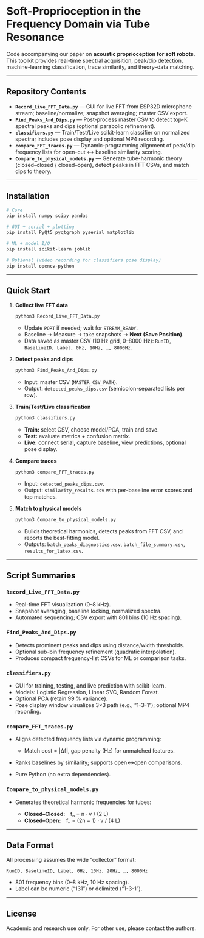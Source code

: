 # Soft-Proprioception in the Frequency Domain via Tube Resonance

Code accompanying our paper on **acoustic proprioception for soft robots**.
This toolkit provides real-time spectral acquisition, peak/dip detection, machine-learning classification, trace similarity, and theory–data matching.

---

## Repository Contents

* **`Record_Live_FFT_Data.py`** — GUI for live FFT from ESP32D microphone stream; baseline/normalize; snapshot averaging; master CSV export.
* **`Find_Peaks_And_Dips.py`** — Post-process master CSV to detect top-K spectral peaks and dips (optional parabolic refinement).
* **`classifiers.py`** — Train/Test/Live scikit-learn classifier on normalized spectra; includes pose display and optional MP4 recording.
* **`compare_FFT_traces.py`** — Dynamic-programming alignment of peak/dip frequency lists for open-cut ↔ baseline similarity scoring.
* **`Compare_to_physical_models.py`** — Generate tube-harmonic theory (closed–closed / closed–open), detect peaks in FFT CSVs, and match dips to theory.

---

## Installation

```bash
# Core
pip install numpy scipy pandas

# GUI + serial + plotting
pip install PyQt5 pyqtgraph pyserial matplotlib

# ML + model I/O
pip install scikit-learn joblib

# Optional (video recording for classifiers pose display)
pip install opencv-python
```

---

## Quick Start

1. **Collect live FFT data**

   ```bash
   python3 Record_Live_FFT_Data.py
   ```

   * Update `PORT` if needed; wait for `STREAM_READY`.
   * Baseline → Measure → take snapshots → **Next (Save Position)**.
   * Data saved as master CSV (10 Hz grid, 0–8000 Hz):
     `RunID, BaselineID, Label, 0Hz, 10Hz, …, 8000Hz`.

2. **Detect peaks and dips**

   ```bash
   python3 Find_Peaks_And_Dips.py
   ```

   * Input: master CSV (`MASTER_CSV_PATH`).
   * Output: `detected_peaks_dips.csv` (semicolon-separated lists per row).

3. **Train/Test/Live classification**

   ```bash
   python3 classifiers.py
   ```

   * **Train:** select CSV, choose model/PCA, train and save.
   * **Test:** evaluate metrics + confusion matrix.
   * **Live:** connect serial, capture baseline, view predictions, optional pose display.

4. **Compare traces**

   ```bash
   python3 compare_FFT_traces.py
   ```

   * Input: `detected_peaks_dips.csv`.
   * Output: `similarity_results.csv` with per-baseline error scores and top matches.

5. **Match to physical models**

   ```bash
   python3 Compare_to_physical_models.py
   ```

   * Builds theoretical harmonics, detects peaks from FFT CSV, and reports the best-fitting model.
   * Outputs: `batch_peaks_diagnostics.csv`, `batch_file_summary.csv`, `results_for_latex.csv`.

---

## Script Summaries

### `Record_Live_FFT_Data.py`

* Real-time FFT visualization (0–8 kHz).
* Snapshot averaging, baseline locking, normalized spectra.
* Automated sequencing; CSV export with 801 bins (10 Hz spacing).

### `Find_Peaks_And_Dips.py`

* Detects prominent peaks and dips using distance/width thresholds.
* Optional sub-bin frequency refinement (quadratic interpolation).
* Produces compact frequency-list CSVs for ML or comparison tasks.

### `classifiers.py`

* GUI for training, testing, and live prediction with scikit-learn.
* Models: Logistic Regression, Linear SVC, Random Forest.
* Optional PCA (retain 99 % variance).
* Pose display window visualizes 3×3 path (e.g., “1-3-1”); optional MP4 recording.

### `compare_FFT_traces.py`

* Aligns detected frequency lists via dynamic programming:

  * Match cost = |Δf|, gap penalty (Hz) for unmatched features.
* Ranks baselines by similarity; supports open↔open comparisons.
* Pure Python (no extra dependencies).

### `Compare_to_physical_models.py`

* Generates theoretical harmonic frequencies for tubes:

  * **Closed–Closed:** fₙ = n · v / (2 L)
  * **Closed–Open:** fₙ = (2n − 1) · v / (4 L)

---

## Data Format

All processing assumes the wide “collector” format:

```
RunID, BaselineID, Label, 0Hz, 10Hz, 20Hz, …, 8000Hz
```

* 801 frequency bins (0–8 kHz, 10 Hz spacing).
* Label can be numeric (“131”) or delimited (“1-3-1”).

---

## License

Academic and research use only.
For other use, please contact the authors.
